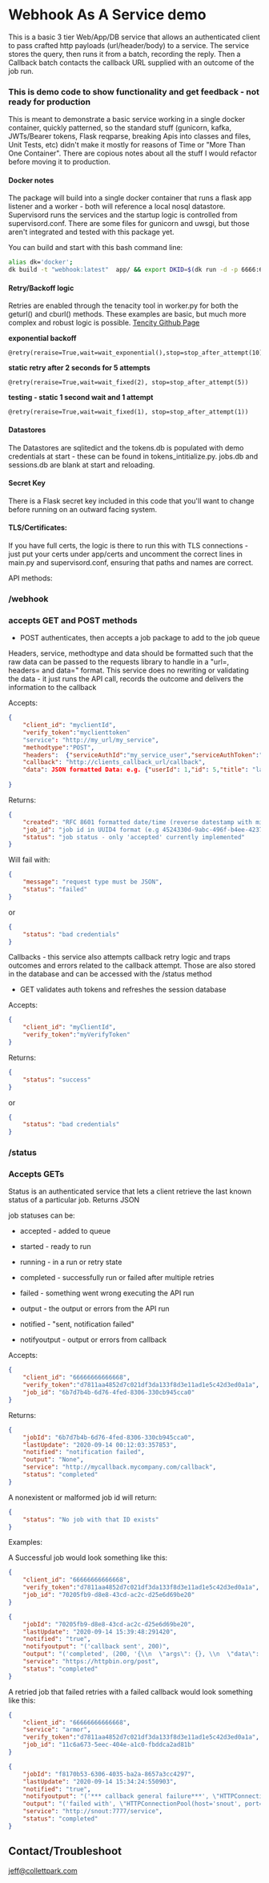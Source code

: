 # Webhook As A Service demo

This is a basic 3 tier Web/App/DB service that allows an authenticated client to pass crafted http payloads (url/header/body) to a service. The service stores the query, then runs it from a batch, recording the reply. Then a Callback batch contacts the callback URL supplied with an outcome of the job run. 

### This is demo code to show functionality and get feedback - not ready for production
 This is meant to demonstrate a basic service working in a single docker container, quickly patterned, so the standard stuff (gunicorn, kafka, JWTs/Bearer tokens, Flask reqparse, breaking Apis into classes and files, Unit Tests, etc) didn't make it mostly for reasons of Time or "More Than One Container".  There are copious notes about all the stuff I would refactor before moving it to production.

#### Docker notes
The package will build into a single docker container that runs a flask app listener and a worker - both will reference a local nosql datastore. Supervisord runs the services and the startup logic is controlled from supervisord.conf. There are some files for gunicorn and uwsgi, but those aren't integrated and tested with this package yet. 

You can build and start with this bash command line:
```bash
alias dk='docker';
dk build -t "webhook:latest"  app/ && export DKID=$(dk run -d -p 6666:6666  webhook) && dkps && sleep 5; dk exec $DKID ps -eaf
```

#### Retry/Backoff logic
 Retries are enabled through the tenacity tool in worker.py for both the geturl() and cburl() methods. These examples are basic, but much more complex and robust logic is possible.
[Tencity Github Page](https://github.com/jd/tenacity)

**exponential backoff**  
```
@retry(reraise=True,wait=wait_exponential(),stop=stop_after_attempt(10))
```

**static retry after 2 seconds for 5 attempts**   
```
@retry(reraise=True,wait=wait_fixed(2), stop=stop_after_attempt(5))
```

**testing - static 1 second wait and 1 attempt**    
```
@retry(reraise=True,wait=wait_fixed(1), stop=stop_after_attempt(1))
```

#### Datastores
 The Datastores are sqlitedict and the tokens.db is populated with demo credentials at start - these can be found in tokens_intitialize.py. jobs.db and sessions.db are blank at start and reloading.

#### Secret Key
 There is a Flask secret key included in this code that you'll want to change before running on an outward facing system. 

#### TLS/Certificates:  
  If you have full certs, the logic is there to run this with TLS connections - just put your certs under app/certs and uncomment the correct lines in main.py and supervisord.conf, ensuring that paths and names are correct. 






API methods:

### /webhook
### accepts GET and POST methods

- POST authenticates, then accepts a job package to add to the job queue

Headers, service, methodtype and data should be formatted such that the raw data can be passed to the requests library to handle in a "url=, headers= and data=" format. This service does no rewriting or validating the data - it just runs the API call, records the outcome and delivers the information to the callback 

Accepts:  
```json
{
    "client_id": "myclientId",
    "verify_token":"myclienttoken"
    "service": "http://my_url/my_service",
    "methodtype":"POST",
    "headers":  {"serviceAuthId":"my_service_user","serviceAuthToken":"my_service_password","user-agent": "named_user_agent","Content-Type":"typically application/json or application/x-www-form-urlencoded"},
    "callback": "http://clients_callback_url/callback",
    "data": JSON formatted Data: e.g. {"userId": 1,"id": 5,"title": "laboriosam mollitia et enim quasi adipisci quia provident illum","completed": false}
 
}
```

Returns:  
```json
{
    "created": "RFC 8601 formatted date/time (reverse datestamp with microseconds)",
    "job_id": "job id in UUID4 format (e.g 4524330d-9abc-496f-b4ee-423733c3d0ed)",
    "status": "job status - only 'accepted' currently implemented"
}
```

Will fail with:
```json
{
    "message": "request type must be JSON",
    "status": "failed"
}
```

or 
```json
{
    "status": "bad credentials"
}
```

Callbacks - this service also attempts callback retry logic and traps outcomes and errors related to the callback attempt. Those are also stored in the database and can be accessed with the /status method

- GET validates auth tokens and refreshes the session database

Accepts:  
```json
{
    "client_id": "myClientId",
    "verify_token":"myVerifyToken"
}
```

Returns:  
```json
{
    "status": "success"
}
```

or
```json
{
    "status": "bad credentials"
}
```


### /status
### Accepts GETs

Status is an authenticated service that lets a client retrieve the last known status of a particular job. Returns JSON

job statuses can be:
- accepted - added to queue
- started - ready to run
- running - in a run or retry state
- completed - successfully run or failed after multiple retries
- failed - something went wrong executing the API run

- output - the output or errors from the API run
- notified - "sent, notification failed"
- notifyoutput - output or errors from callback




Accepts:  
```json
{
    "client_id": "66666666666668",
    "verify_token":"d7811aa4852d7c021df3da133f8d3e11ad1e5c42d3ed0a1a",
    "job_id": "6b7d7b4b-6d76-4fed-8306-330cb945cca0"
}
```

Returns:  
```json
{
    "jobId": "6b7d7b4b-6d76-4fed-8306-330cb945cca0",
    "lastUpdate": "2020-09-14 00:12:03:357853",
    "notified": "notification failed",
    "output": "None",
    "service": "http://mycallback.mycompany.com/callback",
    "status": "completed"
}
```

A nonexistent or malformed job id will return:
```json
{
    "status": "No job with that ID exists"
}
```

Examples:

A Successful job would look something like this:  
```json
{
    "client_id": "66666666666668",
    "verify_token":"d7811aa4852d7c021df3da133f8d3e11ad1e5c42d3ed0a1a",
    "job_id": "70205fb9-d8e8-43cd-ac2c-d25e6d69be20"
}

{
    "jobId": "70205fb9-d8e8-43cd-ac2c-d25e6d69be20",
    "lastUpdate": "2020-09-14 15:39:48:291420",
    "notified": "true",
    "notifyoutput": "('callback sent', 200)",
    "output": "('completed', (200, '{\\n  \"args\": {}, \\n  \"data\": \"{\\\\\"userId\\\\\": 1, \\\\\"id\\\\\": 5, \\\\\"title\\\\\": \\\\\"laboriosam mollitia et enim quasi adipisci quia provident illum\\\\\", \\\\\"completed\\\\\": false}\", \\n  \"files\": {}, \\n  \"form\": {}, \\n  \"headers\": {\\n    \"Accept\": \"*/*\", \\n    \"Accept-Encoding\": \"gzip, deflate\", \\n    \"Content-Length\": \"118\", \\n    \"Content-Type\": \"application/json\", \\n    \"Host\": \"httpbin.org\", \\n    \"Serviceauthid\": \"successfulcorp\", \\n    \"Serviceauthtoken\": \"rjc9uBixhWZ2l52mEMViGJfyQh5QfL6wAeuuCl0AsB4=\", \\n    \"User-Agent\": \"my-app/0.0.1\", \\n    \"X-Amzn-Trace-Id\": \"Root=1-5f5ff133-5c93454b223272bfba737911\"\\n  }, \\n  \"json\": {\\n    \"completed\": false, \\n    \"id\": 5, \\n    \"title\": \"laboriosam mollitia et enim quasi adipisci quia provident illum\", \\n    \"userId\": 1\\n  }, \\n  \"origin\": \"174.21.151.247\", \\n  \"url\": \"https://httpbin.org/post\"\\n}\\n'))",
    "service": "https://httpbin.org/post",
    "status": "completed"
}
```



A retried job that failed retries with a failed callback would look something like this:

```json
{
    "client_id": "66666666666668",
    "service": "armor",
    "verify_token":"d7811aa4852d7c021df3da133f8d3e11ad1e5c42d3ed0a1a",
    "job_id": "11c6a673-5eec-404e-a1c0-fbddca2ad81b"
}

{
    "jobId": "f8170b53-6306-4035-ba2a-8657a3cc4297",
    "lastUpdate": "2020-09-14 15:34:24:550903",
    "notified": "true",
    "notifyoutput": "('*** callback general failure***', \"HTTPConnectionPool(host='snout', port=7777): Max retries exceeded with url: /callback (Caused by NewConnectionError('<urllib3.connection.HTTPConnection object at 0x103f50510>: Failed to establish a new connection: [Errno 61] Connection refused'))\")",
    "output": "('failed with', \"HTTPConnectionPool(host='snout', port=7777): Max retries exceeded with url: /service (Caused by NewConnectionError('<urllib3.connection.HTTPConnection object at 0x103f4c290>: Failed to establish a new connection: [Errno 61] Connection refused'))\")",
    "service": "http://snout:7777/service",
    "status": "completed"
}
```




## Contact/Troubleshoot
jeff@collettpark.com

